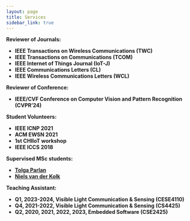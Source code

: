 ```yaml
---
layout: page
title: Services
sidebar_link: true
---
```

<strong>Reviewer of Journals:

* IEEE Transactions on Wireless Communications (TWC)
* IEEE Transactions on Communications (TCOM)
* IEEE Internet of Things Journal (IoT-J)
* IEEE Communications Letters (CL)
* IEEE Wireless Communications Letters (WCL)

 <strong>Reviewer of Conference:

* IEEE/CVF Conference on Computer Vision and Pattern Recognition (CVPR’24)

<strong>Student Volunteers:

* IEEE ICNP 2021
* ACM EWSN 2021
* 1st CHIIoT workshop
* IEEE ICCS 2018

<strong>Supervised MSc students:
  
* [Tolga Parlan](https://www.linkedin.com/in/tolgaparlan/)
* [Niels van der Kolk](https://www.linkedin.com/in/niels-van-der-kolk-a61b50174/)
  
<strong>Teaching Assistant:
* Q1, 2023-2024, Visible Light Communication & Sensing (CESE4110)
* Q4, 2021-2022, Visible Light Communication & Sensing (CS4425)
* Q2, 2020, 2021, 2022, 2023, Embedded Software (CSE2425)





